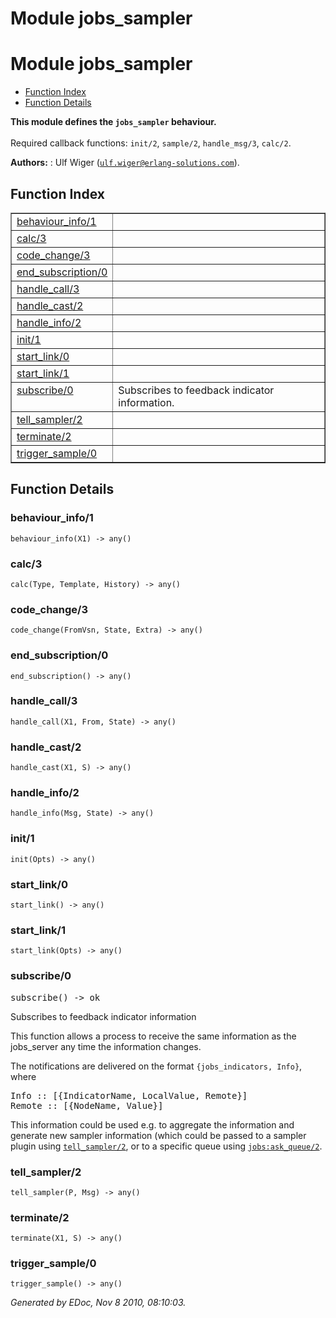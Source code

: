 Module jobs_sampler
===================


<h1>Module jobs_sampler</h1>

* [Function Index](#index)
* [Function Details](#functions)






__This module defines the `jobs_sampler` behaviour.__
<br></br>
 Required callback functions: `init/2`, `sample/2`, `handle_msg/3`, `calc/2`.

__Authors:__ : Ulf Wiger ([`ulf.wiger@erlang-solutions.com`](mailto:ulf.wiger@erlang-solutions.com)).

<h2><a name="index">Function Index</a></h2>



<table width="100%" border="1" cellspacing="0" cellpadding="2" summary="function index"><tr><td valign="top"><a href="#behaviour_info-1">behaviour_info/1</a></td><td></td></tr><tr><td valign="top"><a href="#calc-3">calc/3</a></td><td></td></tr><tr><td valign="top"><a href="#code_change-3">code_change/3</a></td><td></td></tr><tr><td valign="top"><a href="#end_subscription-0">end_subscription/0</a></td><td></td></tr><tr><td valign="top"><a href="#handle_call-3">handle_call/3</a></td><td></td></tr><tr><td valign="top"><a href="#handle_cast-2">handle_cast/2</a></td><td></td></tr><tr><td valign="top"><a href="#handle_info-2">handle_info/2</a></td><td></td></tr><tr><td valign="top"><a href="#init-1">init/1</a></td><td></td></tr><tr><td valign="top"><a href="#start_link-0">start_link/0</a></td><td></td></tr><tr><td valign="top"><a href="#start_link-1">start_link/1</a></td><td></td></tr><tr><td valign="top"><a href="#subscribe-0">subscribe/0</a></td><td>Subscribes to feedback indicator information.</td></tr><tr><td valign="top"><a href="#tell_sampler-2">tell_sampler/2</a></td><td></td></tr><tr><td valign="top"><a href="#terminate-2">terminate/2</a></td><td></td></tr><tr><td valign="top"><a href="#trigger_sample-0">trigger_sample/0</a></td><td></td></tr></table>


<a name="functions"></a>


<h2>Function Details</h2>


<a name="behaviour_info-1"></a>


<h3>behaviour_info/1</h3>





`behaviour_info(X1) -> any()`


<a name="calc-3"></a>


<h3>calc/3</h3>





`calc(Type, Template, History) -> any()`


<a name="code_change-3"></a>


<h3>code_change/3</h3>





`code_change(FromVsn, State, Extra) -> any()`


<a name="end_subscription-0"></a>


<h3>end_subscription/0</h3>





`end_subscription() -> any()`


<a name="handle_call-3"></a>


<h3>handle_call/3</h3>





`handle_call(X1, From, State) -> any()`


<a name="handle_cast-2"></a>


<h3>handle_cast/2</h3>





`handle_cast(X1, S) -> any()`


<a name="handle_info-2"></a>


<h3>handle_info/2</h3>





`handle_info(Msg, State) -> any()`


<a name="init-1"></a>


<h3>init/1</h3>





`init(Opts) -> any()`


<a name="start_link-0"></a>


<h3>start_link/0</h3>





`start_link() -> any()`


<a name="start_link-1"></a>


<h3>start_link/1</h3>





`start_link(Opts) -> any()`


<a name="subscribe-0"></a>


<h3>subscribe/0</h3>





<tt>subscribe() -> ok</tt>





Subscribes to feedback indicator information



This function allows a process to receive the same information as the  
jobs_server any time the information changes.

The notifications are delivered on the format `{jobs_indicators, Info}`,
where

<pre>
Info :: [{IndicatorName, LocalValue, Remote}]
Remote :: [{NodeName, Value}]
</pre>


This information could be used e.g. to aggregate the information and generate
new sampler information (which could be passed to a sampler plugin using
[`tell_sampler/2`](#tell_sampler-2), or to a specific queue using [`jobs:ask_queue/2`](jobs.md#ask_queue-2).

<a name="tell_sampler-2"></a>


<h3>tell_sampler/2</h3>





`tell_sampler(P, Msg) -> any()`


<a name="terminate-2"></a>


<h3>terminate/2</h3>





`terminate(X1, S) -> any()`


<a name="trigger_sample-0"></a>


<h3>trigger_sample/0</h3>





`trigger_sample() -> any()`



_Generated by EDoc, Nov 8 2010, 08:10:03._